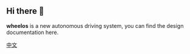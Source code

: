 ## Hi there 👋

**wheelos** is a new autonomous driving system, you can find the design documentation here.

[中文](https://cx8sal2qit.feishu.cn/wiki/YOSmwe8qZiui6IkxIQScz7SMnzJ?from=from_copylink)

<!--

**Here are some ideas to get you started:**

🙋‍♀️ A short introduction - what is your organization all about?
🌈 Contribution guidelines - how can the community get involved?
👩‍💻 Useful resources - where can the community find your docs? Is there anything else the community should know?
🍿 Fun facts - what does your team eat for breakfast?
🧙 Remember, you can do mighty things with the power of [Markdown](https://docs.github.com/github/writing-on-github/getting-started-with-writing-and-formatting-on-github/basic-writing-and-formatting-syntax)
-->
